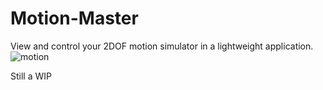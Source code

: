# Motion-Master
View and control your 2DOF motion simulator in a lightweight application.<br />
![motion](https://user-images.githubusercontent.com/65455664/229327411-935b650d-f0bb-4adc-8731-e0b37e9c3afe.gif)


Still a WIP
